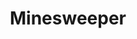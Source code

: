 ---
layout: post
title: Minesweeper
category: game
description: "A crossplatform minesweeper"
logo: "/assets/minesweeper.png"
buttons:
  - title: "Source Code"
    url: https://github.com/chrisevans9629/Minesweeper
---